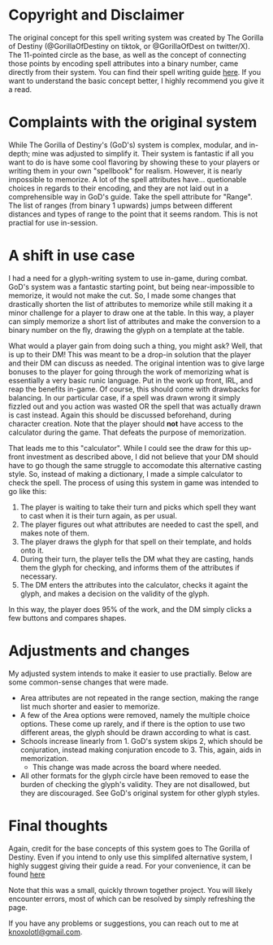 # Copyright and Disclaimer
The original concept for this spell writing system was created by The Gorilla of Destiny (@GorillaOfDestiny on tiktok, or @GorillaOfDest on twitter/X). The 11-pointed circle as the base, as well as the concept of connecting those points by encoding spell attributes into a binary number, came directly from their system. You can find their spell writing guide [here](https://preview.drivethrurpg.com/en/product/429711/the-spell-writing-guide). If you want to understand the basic concept better, I highly recommend you give it a read.

# Complaints with the original system
While The Gorilla of Destiny's (GoD's) system is complex, modular, and in-depth; mine was adjusted to simplify it. Their system is fantastic if all you want to do is have some cool flavoring by showing these to your players or writing them in your own "spellbook" for realism. However, it is nearly impossible to memorize. A lot of the spell attributes have... quetionable choices in regards to their encoding, and they are not laid out in a comprehensible way in GoD's guide. Take the spell attribute for "Range". The list of ranges (from binary 1 upwards) jumps between different distances and types of range to the point that it seems random. This is not practial for use in-session.

# A shift in use case
I had a need for a glyph-writing system to use in-game, during combat. GoD's system was a fantastic starting point, but being near-impossible to memorize, it would not make the cut. So, I made some changes that drastically shorten the list of attributes to memorize while still making it a minor challenge for a player to draw one at the table. In this way, a player can simply memorize a short list of attributes and make the conversion to a binary number on the fly, drawing the glyph on a template at the table.

What would a player gain from doing such a thing, you might ask? Well, that is up to their DM! This was meant to be a drop-in solution that the player and their DM can discuss as needed. The original intention was to give large bonuses to the player for going through the work of memorizing what is essentially a very basic runic language. Put in the work up front, IRL, and reap the benefits in-game. Of course, this should come with drawbacks for balancing. In our particular case, if a spell was drawn wrong it simply fizzled out and you action was wasted OR the spell that was actually drawn is cast instead. Again this should be discussed beforehand, during character creation. Note that the player should **not** have access to the calculator during the game. That defeats the purpose of memorization.

That leads me to this "calculator". While I could see the draw for this up-front investment as described above, I did not believe that your DM should have to go though the same struggle to accomodate this alternative casting style. So, instead of making a dictionary, I made a simple calculator to check the spell. The process of using this system in game was intended to go like this:
1. The player is waiting to take their turn and picks which spell they want to cast when it is their turn again, as per usual.
2. The player figures out what attributes are needed to cast the spell, and makes note of them.
3. The player draws the glyph for that spell on their template, and holds onto it.
4. During their turn, the player tells the DM what they are casting, hands them the glyph for checking, and informs them of the attributes if necessary.
5. The DM enters the attributes into the calculator, checks it againt the glyph, and makes a decision on the validity of the glyph.

In this way, the player does 95% of the work, and the DM simply clicks a few buttons and compares shapes.

# Adjustments and changes
My adjusted system intends to make it easier to use practially. Below are some common-sense changes that were made.
* Area attributes are not repeated in the range section, making the range list much shorter and easier to memorize.
* A few of the Area options were removed, namely the multiple choice options. These come up rarely, and if there is the option to use two different areas, the glyph should be drawn according to what is cast.
* Schools increase linearly from 1. GoD's system skips 2, which should be conjuration, instead making conjuration encode to 3. This, again, aids in memorization.
  * This change was made across the board where needed.
* All other formats for the glyph circle have been removed to ease the burden of checking the glyph's validity. They are not disallowed, but they are discouraged. See GoD's original system for other glyph styles.

# Final thoughts
Again, credit for the base concepts of this system goes to The Gorilla of Destiny. Even if you intend to only use this simplifed alternative system, I highly suggest giving their guide a read. For your convenience, it can be found [here](https://preview.drivethrurpg.com/en/product/429711/the-spell-writing-guide)

Note that this was a small, quickly thrown together project. You will likely encounter errors, most of which can be resolved by simply refreshing the page.

If you have any problems or suggestions, you can reach out to me at knoxolotl@gmail.com.
